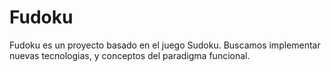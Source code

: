 # Fudoku

Fudoku es un proyecto basado en el juego Sudoku.
Buscamos implementar nuevas tecnologias, y conceptos del paradigma funcional.

